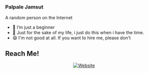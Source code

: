 ### Palpale Jamsut
A random person on the Internet<br>

- 🌱 I’m just a beginner
- 🤖 Just for the sake of my life, i just do this when i have the time.
- 😄 I'm not good at all. If you want to hire me, please don't

## Reach Me!
<p align="center">
<a href="https://palpale.my.id"><img alt="Website" src="https://img.shields.io/badge/WEBSITE-papale.my.id-blue?style=for-the-badge&logo=google-chrome"></a>
</p>

